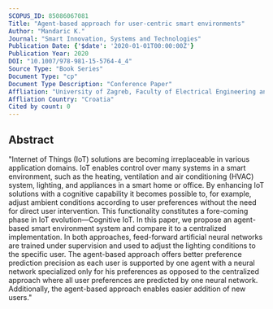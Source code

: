 ```yaml
---
SCOPUS_ID: 85086067081
Title: "Agent-based approach for user-centric smart environments"
Author: "Mandaric K."
Journal: "Smart Innovation, Systems and Technologies"
Publication Date: {'$date': '2020-01-01T00:00:00Z'}
Publication Year: 2020
DOI: "10.1007/978-981-15-5764-4_4"
Source Type: "Book Series"
Document Type: "cp"
Document Type Description: "Conference Paper"
Affliation: "University of Zagreb, Faculty of Electrical Engineering and Computing"
Affliation Country: "Croatia"
Cited by count: 0
---
```


## Abstract
"Internet of Things (IoT) solutions are becoming irreplaceable in various application domains. IoT enables control over many systems in a smart environment, such as the heating, ventilation and air conditioning (HVAC) system, lighting, and appliances in a smart home or office. By enhancing IoT solutions with a cognitive capability it becomes possible to, for example, adjust ambient conditions according to user preferences without the need for direct user intervention. This functionality constitutes a fore-coming phase in IoT evolution—Cognitive IoT. In this paper, we propose an agent-based smart environment system and compare it to a centralized implementation. In both approaches, feed-forward artificial neural networks are trained under supervision and used to adjust the lighting conditions to the specific user. The agent-based approach offers better preference prediction precision as each user is supported by one agent with a neural network specialized only for his preferences as opposed to the centralized approach where all user preferences are predicted by one neural network. Additionally, the agent-based approach enables easier addition of new users."

